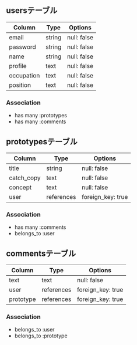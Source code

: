 ## usersテーブル

| Column   | Type   | Options     |  
| -------- | ------ | ----------- |
|  email   | string | null: false | 
| password | string | null: false |            
|   name   | string | null: false |           
| profile  |  text  | null: false |
|occupation|  text  | null: false |           
| position |  text  | null: false |           

### Association
- has many :prototypes
- has many :comments

## prototypesテーブル

| Column     | Type        | Options           |  
| ---------- | ----------- | ----------------- |
|  title     | string      | null: false       |
| catch_copy | text        | null: false       |
|  concept   | text        | null: false       |
|  user      | references  | foreign_key: true |

### Association
- has many    :comments
- belongs_to  :user

## commentsテーブル

| Column   | Type       | Options           |  
| -------- | ---------- | ----------------- |
| text     | text       | null: false       |
| user     | references | foreign_key: true |
| prototype| references | foreign_key: true |

### Association
- belongs_to :user
- belongs_to :prototype